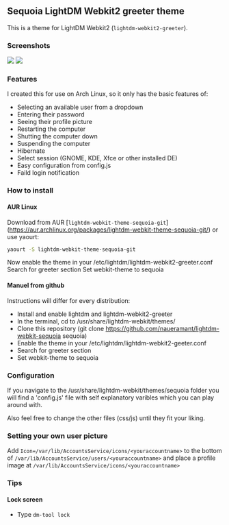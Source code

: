 ## Sequoia LightDM Webkit2 greeter theme

This is a theme for LightDM Webkit2 (`lightdm-webkit2-greeter`).

### Screenshots

![](http://i.imgur.com/zjBEVEk.png)
![](http://i.imgur.com/Xiyg77r.png)

### Features

I created this for use on Arch Linux, so it only has the basic features of:

- Selecting an available user from a dropdown
- Entering their password
- Seeing their profile picture
- Restarting the computer
- Shutting the computer down
- Suspending the computer
- Hibernate
- Select session (GNOME, KDE, Xfce or other installed DE)
- Easy configuration from config.js
- Faild login notification

### How to install

#### AUR Linux

Download from AUR [`lightdm-webkit-theme-sequoia-git`] (https://aur.archlinux.org/packages/lightdm-webkit-theme-sequoia-git/) or use yaourt:


```bash
yaourt -S lightdm-webkit-theme-sequoia-git
``` 

Now enable the theme in your /etc/lightdm/lightdm-webkit2-greeter.conf Search for greeter section Set webkit-theme to sequoia

#### Manuel from github

Instructions will differ for every distribution:

- Install and enable lightdm and lightdm-webkit2-greeter
- In the terminal, cd to /usr/share/lightdm-webkit/themes/
- Clone this repository (git clone https://github.com/naueramant/lightdm-webkit-sequoia sequoia)
- Enable the theme in your /etc/lightdm/lightdm-webkit2-geeter.conf
- Search for greeter section
- Set webkit-theme to sequoia

### Configuration

If you navigate to the /usr/share/lightdm-webkit/themes/sequoia folder you will find a 'config.js' file with self explanatory varibles which you can play around with.

Also feel free to change the other files (css/js) until they fit your liking.

### Setting your own user picture

Add `Icon=/var/lib/AccountsService/icons/<youraccountname>` to the bottom of `/var/lib/AccountsService/users/<youraccountname>` and place a profile image at `/var/lib/AccountsService/icons/<youraccountname>`

### Tips
#### Lock screen
- Type `dm-tool lock`